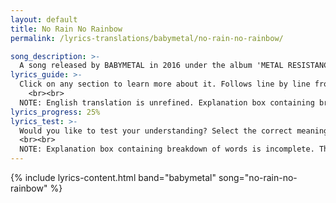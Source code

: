 ```yaml
---
layout: default
title: No Rain No Rainbow
permalink: /lyrics-translations/babymetal/no-rain-no-rainbow/

song_description: >-
  A song released by BABYMETAL in 2016 under the album 'METAL RESISTANCE'.
lyrics_guide: >-
  Click on any section to learn more about it. Follows line by line from <a href="https://open.spotify.com/track/1PubxlFeesWDghC3B9I280?si=dfdd361e391e4041" target="_blank"> Spotify</a>.
    <br><br>
  NOTE: English translation is unrefined. Explanation box containing breakdown of words is incomplete.
lyrics_progress: 25%
lyrics_test: >-
  Would you like to test your understanding? Select the correct meaning of the highlighted word!
  <br><br>
  NOTE: Explanation box containing breakdown of words is incomplete. There will only be a few test questions.
---
```


{% include lyrics-content.html band="babymetal" song="no-rain-no-rainbow" %}